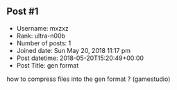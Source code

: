 ## Post #1
- Username: mxzxz
- Rank: ultra-n00b
- Number of posts: 1
- Joined date: Sun May 20, 2018 11:17 pm
- Post datetime: 2018-05-20T15:20:49+00:00
- Post Title: gen format

how to compress files into the gen format ? (gamestudio)

